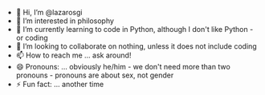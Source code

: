 - 👋 Hi, I’m @lazarosgi
- 👀 I’m interested in philosophy
- 🌱 I’m currently learning to code in Python, although I don't like Python - or coding
- 💞️ I’m looking to collaborate on nothing, unless it does not include coding
- 📫 How to reach me ... ask around!
- 😄 Pronouns: ... obviously he/him - we don't need more than two pronouns - pronouns are about sex, not gender
- ⚡ Fun fact: ... another time

<!---
lazarosgi/lazarosgi is a ✨ special ✨ repository because its `README.md` (this file) appears on your GitHub profile.
You can click the Preview link to take a look at your changes.
--->
